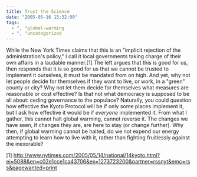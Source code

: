 ```yaml
---
title: Trust the Science
date: "2005-05-16 15:32:00"
tags:
  - ", "global-warming
  - ", "uncategorized
---
```

<p>While the New York Times claims that this is an "implicit
rejection of the administration's policy," I call it local
governments taking charge of their own affairs in a laudable
manner.[1] The left argues that this is good for us, then responds
that it is so good for us that we cannot be trusted to implement it
ourselves, it must be mandated from on high.  And yet, why not let
people decide for themselves if they want to live, or work, in a
"green" county or city?  Why not let them decide for themselves
what measures are reasonable or cost effective?  Is that not what
democracy is supposed to be all about: ceding governance to
the populace?  Naturally, you could question how effective the
Kyoto Protocol will be if only some places implement it, but I
ask how effective it would be if <em>everyone</em> implemented it.
From what I gather, this cannot halt global warming, cannot reverse
it.  The changes we have seen, if changes they are, are here to stay
(or change further).  Why then, if global warming cannot be halted,
do we not expend our energy attempting to learn how to live with it,
rather than fighting fruitlessly against the inexorable?</p>

[1]
http://www.nytimes.com/2005/05/14/national/14kyoto.html?ei=5088&en=c02e1cce1ca43706&ex=1273723200&partner=rssnyt&emc=rss&pagewanted=print

